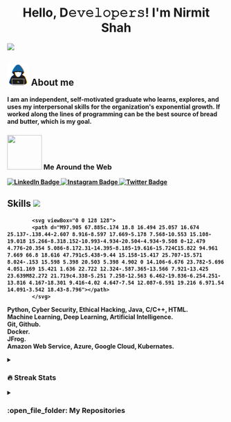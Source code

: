 <h1 align="center"><b>Hello, D𝚎𝚟𝚎𝚕𝚘𝚙𝚎𝚛𝚜!
	<b>I'm Nirmit Shah </h1> 
	
![](https://komarev.com/ghpvc/?username=NirmitShah02&color=orange&flat-square)


  
  ## <picture><img src = "https://github.com/0xAbdulKhalid/0xAbdulKhalid/raw/main/assets/mdImages/about_me.gif" width = 50px></picture> **About me**
I am an independent, self-motivated graduate who learns, explores, and uses my interpersonal skills for the organization's exponential growth. If worked along the lines of programming can be the best source of bread and butter, which is my goal.
  
  
  
  
<h3><img src ="https://media.giphy.com/media/faO3KVIlS2wevY6JBE/giphy.gif" width = 80px, height = 80px> Me Around the Web </h3>
<div id="badges">
  <a href="https://www.linkedin.com/in/nirmitshah02/">
    <img src="https://img.shields.io/badge/LinkedIn-blue?style=for-the-badge&logo=linkedin&logoColor=white" alt="LinkedIn Badge"/>
  </a>
  <a href="https://www.instagram.com/nirmit.shah0207/">
    <img src="https://img.shields.io/badge/Instagram-purple?style=for-the-badge&logo=Instagram&logoColor=white" alt="Instagram Badge"/>
  </a>
  <a href="https://twitter.com/NirmitS50841579">
    <img src="https://img.shields.io/badge/Twitter-blue?style=for-the-badge&logo=twitter&logoColor=white" alt="Twitter Badge"/>
  </a>
</div>
	
<p align="center">

 
 

<h2> Skills <img src = "https://media2.giphy.com/media/QssGEmpkyEOhBCb7e1/giphy.gif?cid=ecf05e47a0n3gi1bfqntqmob8g9aid1oyj2wr3ds3mg700bl&rid=giphy.gif" width = 32px> </h2>
	

            <svg viewBox="0 0 128 128">
            <path d="M97.905 67.885c.174 18.8 16.494 25.057 16.674 25.137-.138.44-2.607 8.916-8.597 17.669-5.178 7.568-10.553 15.108-19.018 15.266-8.318.152-10.993-4.934-20.504-4.934-9.508 0-12.479 4.776-20.354 5.086-8.172.31-14.395-8.185-19.616-15.724C15.822 94.961 7.669 66.8 18.616 47.791c5.438-9.44 15.158-15.417 25.707-15.571 8.024-.153 15.598 5.398 20.503 5.398 4.902 0 14.106-6.676 23.782-5.696 4.051.169 15.421 1.636 22.722 12.324-.587.365-13.566 7.921-13.425 23.639M82.272 21.719c4.338-5.251 7.258-12.563 6.462-19.836-6.254.251-13.816 4.167-18.301 9.416-4.02 4.647-7.54 12.087-6.591 19.216 6.971.54 14.091-3.542 18.43-8.796"></path>
            </svg>
                    	
Python, Cyber Security, Ethical Hacking, Java, C/C++, HTML. </br>
Machine Learning, Deep Learning, Artificial Intelligence. </br>
Git, Github. </br>
Docker. </br>
JFrog. </br>
Amazon Web Service, Azure, Google Cloud, Kubernates. </br>
	
<details><summary><h3> 🔥 Streak Stats</h3></summary>

----	

[![GitHub Streak](https://github-readme-streak-stats.herokuapp.com?user=NirmitShah02&theme=green-nur&hide_border=true)](https://git.io/streak-stats)

</details>
	
<details><summary><h3> :open_file_folder: My Repositories </h3></summary>

----
	
<div>
  <p align="center">
	</a>  
	<a href=["https://github.com/NirmitShah02/NirmitShah"]>
      		<img src="https://github-readme-stats.vercel.app/api/pin/?username=NirmitShah02&repo=NirmitShah&theme=codeSTACKr" alt="GitHub Stats" />  
	</a>	
	<a href="[https://github.com/NirmitShah02/Plant-Disease-Detection]">
      		<img src="https://github-readme-stats.vercel.app/api/pin/?username=NirmitShah02&repo=Plant-Disease-Detection&theme=codeSTACKr" alt="GitHub Stats" />
    	</a>
	<a href=["https://github.com/NirmitShah02/2-Factor-Authentication"]>
      		<img src="https://github-readme-stats.vercel.app/api/pin/?username=NirmitShah02&repo=2-Factor-Authentication&theme=codeSTACKr" alt="GitHub Stats" />
    	</a>
    	<a href=["https://github.com/NirmitShah02/Applied-Machine-Learning"]>
      		<img src="https://github-readme-stats.vercel.app/api/pin/?username=NirmitShah02&repo=Applied-Machine-Learning&theme=codeSTACKr" alt="GitHub Stats" />
    	</a>
    	<a href=['https://github.com/NirmitShah02/Computer-Vision-in-Machine-Learning']>
      		<img src="https://github-readme-stats.vercel.app/api/pin/?username=NirmitShah02&repo=Computer-Vision-in-Machine-Learning&theme=codeSTACKr" alt="GitHub Stats" />	
    	</a>
    	<a href=["https://github.com/NirmitShah02/AML"]>
      		<img src="https://github-readme-stats.vercel.app/api/pin/?username=NirmitShah02&repo=AML&theme=codeSTACKr" alt="GitHub Stats" />
    	</a>
	<a href=["https://github.com/NirmitShah02/Source-Code-of-PCA-algorithm-implementation-AML-"]>
      		<img src="https://github-readme-stats.vercel.app/api/pin/?username=NirmitShah02&repo=Source-Code-of-PCA-algorithm-implementation-AML-&theme=codeSTACKr" alt="GitHub Stats" />
    	</a>
	<a href=["https://github.com/NirmitShah02/Ai-Using-Python"]>
      		<img src="https://github-readme-stats.vercel.app/api/pin/?username=NirmitShah02&repo=AI-Using-Python&theme=codeSTACKr" alt="GitHub Stats" />
    	</a>
	<a href=["https://github.com/NirmitShah02/Java-Projects"]>
      		<img src="https://github-readme-stats.vercel.app/api/pin/?username=NirmitShah02&repo=Java-Projects&theme=codeSTACKr" alt="GitHub Stats" />
    	</a>
  </p>
</div>
</details>

</br></br> 
